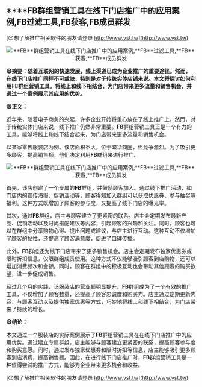 ## ****FB**群组营销工具在线下门店推广中的应用案例,**FB**过滤工具,**FB**获客,**FB**成员群发**

[😍想了解推广相关软件的朋友请登录 http://www.vst.tw](http://www.vst.tw)

 <center><img src="https://vst.tw/MP4/tuiguang/png/0.png" alt="**FB**群组营销工具在线下门店推广中的应用案例,**FB**过滤工具,**FB**获客,**FB**成员群发"></center>

**😄摘要：随着互联网的快速发展，线上渠道已成为企业推广的重要途径。然而，在线下门店推广同样不可或缺，特别是对于传统实体店铺来说。本文将探讨如何利用**FB**群组营销工具，将线上和线下相结合，为门店带来更多流量和销售机会，并通过一个案例展示其应用的优势。**

**😄正文：**

近年来，随着电子商务的兴起，许多企业开始将重心放在了线上推广上。然而，对于传统实体门店来说，线下推广仍然非常重要。**FB**群组营销工具正是一个有力的工具，能够将线上和线下结合起来，为门店带来更多流量和销售机会。

以某家零售服装店为例。该店面积不大，位于繁华商圈，但竞争激烈。为了吸引更多顾客，提高销售额，他们决定利用**FB**群组来进行推广。

 <center><img src="https://vst.tw/MP4/tuiguang/png/5.png" alt="**FB**群组营销工具在线下门店推广中的应用案例,**FB**过滤工具,**FB**获客,**FB**成员群发"></center>

首先，该店创建了一个专属的**FB**群组，并鼓励顾客加入。通过线下推广活动，如门店内的宣传海报、促销活动等，顾客得知加入群组可以获取优惠券、参与抽奖等福利。这种方式既增加了顾客的参与度，又提高了线下门店的曝光率。

其次，通过**FB**群组，店主与顾客建立了更紧密的联系。店主会定期发布最新产品、促销活动以及时尚搭配建议等内容，引起顾客的兴趣和关注。同时，顾客也可以在群组中分享购物心得、提出问题或建议，与店主进行互动。这种互动不仅增加了顾客的黏性，还提高了顾客满意度，促进了口碑传播。

此外，**FB**群组还为线下门店带来了更多销售机会。店主会定期发布独家优惠券或限时折扣信息，仅限群组成员使用。这种方式不仅能够吸引顾客到店购物，还可以增加消费频次和金额。同时，顾客在群组中的积极互动也会带动其他顾客的购买欲望，进一步促成销售。

经过几个月的实践，该服装店的营业额明显提升。**FB**群组成为了一个有效的推广工具，不仅增加了顾客数量，还提高了顾客忠诚度和购买力。店主通过定期更新内容、与顾客互动以及提供独家优惠等方式，巧妙地将线上和线下相结合，为门店带来了持续的增长。

**😄结论：**

本文通过一个服装店的实际案例展示了**FB**群组营销工具在在线下门店推广中的应用优势。通过建立专属群组，店主能够与顾客建立更紧密的联系，提高顾客参与度和购买意愿。同时，通过发布独家优惠券和限时折扣等信息，店主能够吸引更多顾客到店消费，提高销售额。因此，在进行线下门店推广时，**FB**群组营销工具是一种值得尝试的推广方式，能够为企业带来更多机会和收益。

[😍想了解推广相关软件的朋友请登录 http://www.vst.tw](http://www.vst.tw)



